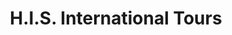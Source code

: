 ---
title: "H.I.S. International Tours"
url: /seattle/h-i-s-international-tours/
shop: Reisebüro
---